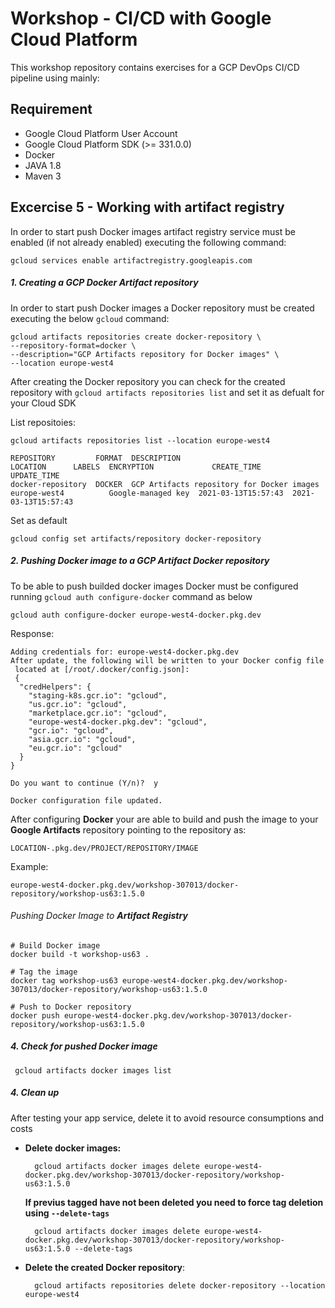 
# Workshop - CI/CD with Google Cloud Platform

This workshop repository contains exercises for a GCP DevOps CI/CD pipeline using mainly:


## Requirement

*   Google Cloud Platform User Account
*   Google Cloud Platform SDK (>= 331.0.0)
*	Docker
*	JAVA 1.8
*   Maven 3

## Excercise 5 - Working with artifact registry
In order to start push Docker images artifact registry service must be enabled
(if not already enabled) executing the following command:

	gcloud services enable artifactregistry.googleapis.com

##### 1. Creating a GCP Docker Artifact repository
In order to start push Docker images a Docker repository must be created executing the below `gcloud` command:

	gcloud artifacts repositories create docker-repository \
	--repository-format=docker \
	--description="GCP Artifacts repository for Docker images" \
	--location europe-west4

After creating the Docker repository you can check for the created repository with `gcloud artifacts repositories list` and set it as defualt for your Cloud SDK

List repositoies:

	gcloud artifacts repositories list --location europe-west4

	REPOSITORY         FORMAT  DESCRIPTION                                 LOCATION      LABELS  ENCRYPTION          	CREATE_TIME          UPDATE_TIME
	docker-repository  DOCKER  GCP Artifacts repository for Docker images  europe-west4          Google-managed key  2021-03-13T15:57:43  2021-03-13T15:57:43

Set as default
	
	gcloud config set artifacts/repository docker-repository
	

##### 2. Pushing Docker image to a GCP Artifact Docker repository
To be able to push builded docker images Docker must be configured running `gcloud auth configure-docker` command as below

	gcloud auth configure-docker europe-west4-docker.pkg.dev
	
Response:

	Adding credentials for: europe-west4-docker.pkg.dev
	After update, the following will be written to your Docker config file
	 located at [/root/.docker/config.json]:
	 {
	  "credHelpers": {
	    "staging-k8s.gcr.io": "gcloud",
	    "us.gcr.io": "gcloud",
	    "marketplace.gcr.io": "gcloud",
	    "europe-west4-docker.pkg.dev": "gcloud",
	    "gcr.io": "gcloud",
	    "asia.gcr.io": "gcloud",
	    "eu.gcr.io": "gcloud"
	  }
	}
	
	Do you want to continue (Y/n)?  y
	
	Docker configuration file updated.	
	
After configuring **Docker** your are able to build and push the image to your **Google Artifacts** repository pointing to the repository as:

	LOCATION-.pkg.dev/PROJECT/REPOSITORY/IMAGE

Example:

	europe-west4-docker.pkg.dev/workshop-307013/docker-repository/workshop-us63:1.5.0
  	

###### Pushing Docker Image to **Artifact Registry**

	# Build Docker image
	docker build -t workshop-us63 .
	
	# Tag the image
	docker tag workshop-us63 europe-west4-docker.pkg.dev/workshop-307013/docker-repository/workshop-us63:1.5.0
	
	# Push to Docker repository
	docker push europe-west4-docker.pkg.dev/workshop-307013/docker-repository/workshop-us63:1.5.0

##### 4. Check for pushed Docker image
	 gcloud artifacts docker images list
	

##### 4. Clean up
After testing your app service, delete it to avoid resource consumptions and costs

- **Delete docker images:**

		gcloud artifacts docker images delete europe-west4-docker.pkg.dev/workshop-307013/docker-repository/workshop-us63:1.5.0

	**If previus tagged have not been deleted you need to force tag deletion using `--delete-tags`**

		gcloud artifacts docker images delete europe-west4-docker.pkg.dev/workshop-307013/docker-repository/workshop-us63:1.5.0 --delete-tags

- **Delete the created Docker repository**:

		gcloud artifacts repositories delete docker-repository --location europe-west4
	